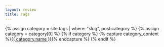```yaml
---
layout: review
title: Tags
---
```

{% assign category = site.tags | where: "slug", post.category %}
{% assign category = category[0] %}
{% if category %}
    {% capture category_content %}<a class="label" href="{{ category.url }}">{{ category.name }}</a>{% endcapture %}
{% endif %}

